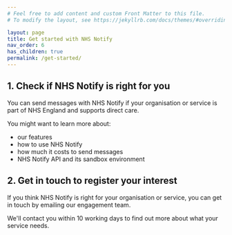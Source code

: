 ```yaml
---
# Feel free to add content and custom Front Matter to this file.
# To modify the layout, see https://jekyllrb.com/docs/themes/#overriding-theme-defaults

layout: page
title: Get started with NHS Notify
nav_order: 6
has_children: true
permalink: /get-started/
---
```


## 1. Check if NHS Notify is right for you

You can send messages with NHS Notify if your organisation or service is part of NHS England and supports direct care.

You might want to learn more about:

- our features
- how to use NHS Notify
- how much it costs to send messages
- NHS Notify API and its sandbox environment

## 2. Get in touch to register your interest

If you think NHS Notify is right for your organisation or service, you can get in touch by emailing our engagement team.

We'll contact you within 10 working days to find out more about what your service needs.
